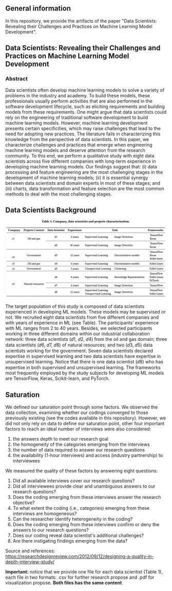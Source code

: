 ## General information
In this repository, we provide the artifacts of the paper "Data Scientists: Revealing their Challenges and Practices on Machine Learning Model Development".


## Data Scientists: Revealing their Challenges and Practices on Machine Learning Model Development

### Abstract
Data scientists often develop machine learning models to solve a variety of problems in the industry and academy. To build these models, these professionals usually perform activities that are also performed in the software development lifecycle, such as eliciting requirements and building models from these requirements. One might argue that data scientists could rely on the engineering of traditional software development to build machine learning models. However, machine learning development presents certain specificities, which may raise challenges that lead to the need for adopting new practices. The literature fails in characterizing this knowledge from the perspective of data scientists. In this paper, we characterize challenges and practices that emerge when engineering machine learning models and deserve attention from the research community. To this end, we perform a qualitative study with eight data scientists across five different companies with long-term experience in developing machine learning models. Our findings suggest that: (i) data processing and feature engineering are the most challenging stages in the development of machine learning models; (ii) it is essential synergy between data scientists and domain experts in most of these stages; and (iii) charts, data transformation and feature selection are the most common methods to deal with the most challenging stages. 

## Data Scientists Background

![Background](https://github.com/sbqs2020/sbqs2020/blob/master/background.png)

The target population of this study is composed of data scientists experienced in developing ML models. These models may be supervised or not. We recruited eight data scientists from five different companies and with years of experience in ML (see Table). The participants’ experience with ML ranges from 2 to 40 years. Besides, we selected participants working in three different domains within our industrial collaboration network: three data scientists (𝑑1, 𝑑2, 𝑑4) from the oil and gas domain; three data scientists (𝑑6, 𝑑7, 𝑑8) of natural resources; and two (𝑑3, 𝑑5) data scientists working for the government. Seven data scientists declared expertise in supervised learning and two data scientists have expertise in unsupervised learning. Notice that there is one data scientist (𝑑8) who has expertise in both supervised and unsupervised learning. The frameworks most frequently employed by the study subjects for developing ML models are TensorFlow, Keras, Scikit-learn, and PyTorch.

## Saturation
We defined our saturation point through some factors. We observed the data collection, examining whether our codings converged to those previously existing (see the codes available in this repository). However, we did not only rely on data to define our saturation point, other four important factors to reach an ideal number of interviews were also considered: 
1) the answers depth to meet our research goal 
2) the homogeneity of the categories emerging from the interviews
3) the number of data required to answer our research questions
4) the availability (1-hour interviews) and access (industry partnership) to interviewees

We measured the quality of these factors by answering eight questions:

1) Did all available interviews cover our research questions?
2) Did all interviewees provide clear and unambiguous answers to our research questions?
3) Does the coding emerging from these interviews answer the research objective?
4) To what extent the coding (i.e., categories) emerging from these interviews are homogeneous?
5) Can the researcher identify heterogeneity in the coding?
6) Does the coding emerging from these interviews confirm or deny the answers to our research questions?
7) Does our coding reveal data scientist's additional challenges?
8) Are there instigating findings emerging from the data?

Source and references: https://researchdesignreview.com/2012/09/12/designing-a-quality-in-depth-interview-study/

**Important:** notice that we provide one file for each data scientist (Table 1), each file in two formats: .csv for further research propose and .pdf for visualization propose. **Both files has the same content**.


